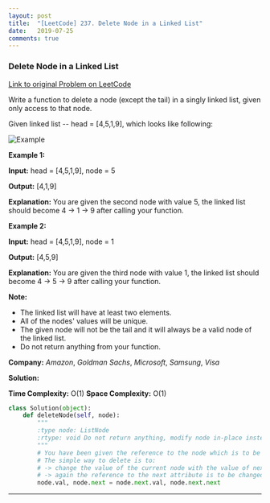 ```yaml
---
layout: post
title:  "[LeetCode] 237. Delete Node in a Linked List"
date:   2019-07-25
comments: true
---
```


### Delete Node in a Linked List
 
[Link to original Problem on LeetCode](https://leetcode.com/problems/delete-node-in-a-linked-list/)

Write a function to delete a node (except the tail) in a singly linked list, given only access to that node.

Given linked list -- head = [4,5,1,9], which looks like following:

![Example](https://assets.leetcode.com/uploads/2018/12/28/237_example.png)

**Example 1:**

**Input:** head = [4,5,1,9], node = 5

**Output:** [4,1,9]

**Explanation:** You are given the second node with value 5, the linked list should become 4 -> 1 -> 9 after calling your function.

**Example 2:**

**Input:** head = [4,5,1,9], node = 1

**Output:** [4,5,9]

**Explanation:** You are given the third node with value 1, the linked list should become 4 -> 5 -> 9 after calling your function.
 

**Note:**

* The linked list will have at least two elements.
* All of the nodes' values will be unique.
* The given node will not be the tail and it will always be a valid node of the linked list.
* Do not return anything from your function.

**Company:**
*Amazon*, *Goldman Sachs*, *Microsoft*, *Samsung*, *Visa*

**Solution:**

**Time Complexity:** O(1)
**Space Complexity:** O(1)

```python
class Solution(object):
    def deleteNode(self, node):
        """
        :type node: ListNode
        :rtype: void Do not return anything, modify node in-place instead.
        """
        # You have been given the reference to the node which is to be deleted
        # The simple way to delete is to:
        # -> change the value of the current node with the value of next node
        # -> again the reference to the next attribute is to be changed with the reference of next to next node
        node.val, node.next = node.next.val, node.next.next
```

<hr><br />

